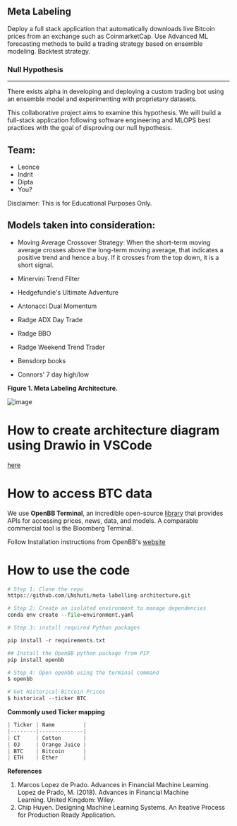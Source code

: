 ## Meta Labeling

Deploy a full stack application that automatically downloads live Bitcoin prices from an exchange such as CoinmarketCap. Use Advanced ML forecasting methods to build a trading strategy based on ensemble modeling. Backtest strategy. 

### Null Hypothesis
------------------------------------
There exists alpha in developing and deploying a custom trading bot using an ensemble model and experimenting with proprietary datasets. 

This collaborative project aims to examine this hypothesis. We will build a full-stack application following software engineering and MLOPS best practices with the goal of disproving our null hypothesis.  

**Team:** 
------------------------------------
* Leonce 
* Indrit 
* Dipta
* You?

Disclaimer: This is for Educational Purposes Only. 

**Models taken into consideration:**
------------------------------------

* Moving Average Crossover Strategy: When the short-term moving average crosses above the long-term moving average, that indicates a positive trend and hence a buy. If it crosses from the top down, it is a short signal.

* Minervini Trend Filter

* Hedgefundie's Ultimate Adventure

* Antonacci Dual Momentum

* Radge ADX Day Trade

* Radge BBO

* Radge Weekend Trend Trader

* Bensdorp books

* Connors' 7 day high/low

**Figure 1. Meta Labeling Architecture.**

![image](https://user-images.githubusercontent.com/13305262/230697422-bf530fdd-dacf-455a-a63c-d8fa573abede.png)

# How to create architecture diagram using Drawio in VSCode
[here](https://www.loom.com/share/f96d2241e6b54d81a529ea2527c776ae)

# How to access BTC data 
We use **OpenBB Terminal**, an incredible open-source [library](https://my.openbb.co/app/sdk) that provides APIs for accessing prices, news, data, and models. A comparable commercial tool is the Bloomberg Terminal.  

Follow Installation instructions from OpenBB's [website](https://my.openbb.co/app/sdk/installation)

# How to use the code  

```python
# Step 1: Clone the repo
https://github.com/LNshuti/meta-labelling-architecture.git

# Step 2: Create an isolated environment to manage dependencies
conda env create --file=environment.yaml

# Step 3: install required Python packages

pip install -r requirements.txt

## Install the OpenBB python package from PIP
pip install openbb

# Step 4: Open openbb using the terminal command
$ openbb

# Get Historical Bitcoin Prices
$ historical --ticker BTC
```
**Commonly used Ticker mapping**
```python
| Ticker | Name         |
|--------|--------------|
| CT     | Cotton       |
| OJ     | Orange Juice |
| BTC    | Bitcoin      |
| ETH    | Ether        |
```

**References**

1. Marcos Lopez de Prado. Advances in Financial Machine Learning. Lopez de Prado, M. (2018). Advances in Financial Machine Learning. United Kingdom: Wiley.
2. Chip Huyen. Designing Machine Learning Systems. An Iteative Process for Production Ready Application. 

